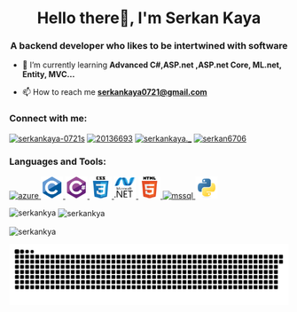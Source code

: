 

<h1 align="center">Hello there👋, I'm Serkan Kaya</h1>
<h3 align="center">A backend developer who likes to be intertwined with software</h3>

- 🌱 I’m currently learning **Advanced C#,ASP.net ,ASP.net Core, ML.net, Entity, MVC...**

- 📫 How to reach me **serkankaya0721@gmail.com**

<h3 align="left">Connect with me:</h3>
<p align="left">
<a href="https://linkedin.com/in/serkankaya-0721s" target="blank"><img align="center" src="https://raw.githubusercontent.com/rahuldkjain/github-profile-readme-generator/master/src/images/icons/Social/linked-in-alt.svg" alt="serkankaya-0721s" height="30" width="40" /></a>
<a href="https://stackoverflow.com/users/20136693" target="blank"><img align="center" src="https://raw.githubusercontent.com/rahuldkjain/github-profile-readme-generator/master/src/images/icons/Social/stack-overflow.svg" alt="20136693" height="30" width="40" /></a>
<a href="https://instagram.com/serkankaya._" target="blank"><img align="center" src="https://raw.githubusercontent.com/rahuldkjain/github-profile-readme-generator/master/src/images/icons/Social/instagram.svg" alt="serkankaya._" height="30" width="40" /></a>
<a href="https://www.youtube.com/channel/UCvEIr6TTY_z11z4L0qte4pg" target="blank"><img align="center" src="https://raw.githubusercontent.com/rahuldkjain/github-profile-readme-generator/master/src/images/icons/Social/youtube.svg" alt="serkan6706" height="30" width="40" /></a>
</p>

<h3 align="left">Languages and Tools:</h3>
<p align="left"> <a href="https://azure.microsoft.com/en-in/" target="_blank" rel="noreferrer"> <img src="https://www.vectorlogo.zone/logos/microsoft_azure/microsoft_azure-icon.svg" alt="azure" width="40" height="40"/> </a> <a href="https://www.cprogramming.com/" target="_blank" rel="noreferrer"> <img src="https://raw.githubusercontent.com/devicons/devicon/master/icons/c/c-original.svg" alt="c" width="40" height="40"/> </a> <a href="https://www.w3schools.com/cs/" target="_blank" rel="noreferrer"> <img src="https://raw.githubusercontent.com/devicons/devicon/master/icons/csharp/csharp-original.svg" alt="csharp" width="40" height="40"/> </a> <a href="https://www.w3schools.com/css/" target="_blank" rel="noreferrer"> <img src="https://raw.githubusercontent.com/devicons/devicon/master/icons/css3/css3-original-wordmark.svg" alt="css3" width="40" height="40"/> </a> <a href="https://dotnet.microsoft.com/" target="_blank" rel="noreferrer"> <img src="https://raw.githubusercontent.com/devicons/devicon/master/icons/dot-net/dot-net-original-wordmark.svg" alt="dotnet" width="40" height="40"/> </a> <a href="https://www.w3.org/html/" target="_blank" rel="noreferrer"> <img src="https://raw.githubusercontent.com/devicons/devicon/master/icons/html5/html5-original-wordmark.svg" alt="html5" width="40" height="40"/> </a> <a href="https://www.microsoft.com/en-us/sql-server" target="_blank" rel="noreferrer"> <img src="https://www.svgrepo.com/show/303229/microsoft-sql-server-logo.svg" alt="mssql" width="40" height="40"/> </a> <a href="https://www.python.org" target="_blank" rel="noreferrer"> <img src="https://raw.githubusercontent.com/devicons/devicon/master/icons/python/python-original.svg" alt="python" width="40" height="40"/> </a> </p>

<p><img align="left" src="https://github-readme-stats.vercel.app/api/top-langs?username=serkankya&show_icons=true&locale=en&layout=compact" alt="serkankya" /></p>

<p>&nbsp;<img align="center" src="https://github-readme-stats.vercel.app/api?username=serkankya&show_icons=true&locale=en" alt="serkankya" /></p>

<p><img align="center" src="https://github-readme-streak-stats.herokuapp.com/?user=serkankya&" alt="serkankya" /></p>




<picture>
  <source media="(prefers-color-scheme: dark)" srcset="https://raw.githubusercontent.com/serkankya/serkankya/output/github-contribution-grid-snake-dark.svg">
  <source media="(prefers-color-scheme: light)" srcset="https://raw.githubusercontent.com/serkankya/serkankya/output/github-contribution-grid-snake.svg">
  <img alt="github contribution grid snake animation" src="https://raw.githubusercontent.com/serkankya/serkankya/output/github-contribution-grid-snake.svg">
</picture>
